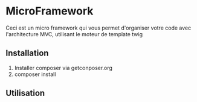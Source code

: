# MicroFramework
Ceci est un micro framework qui vous permet d'organiser votre code avec l'architecture MVC, utilisant le moteur de template twig
## Installation
1. Installer composer via getconposer.org
2. composer install

## Utilisation
